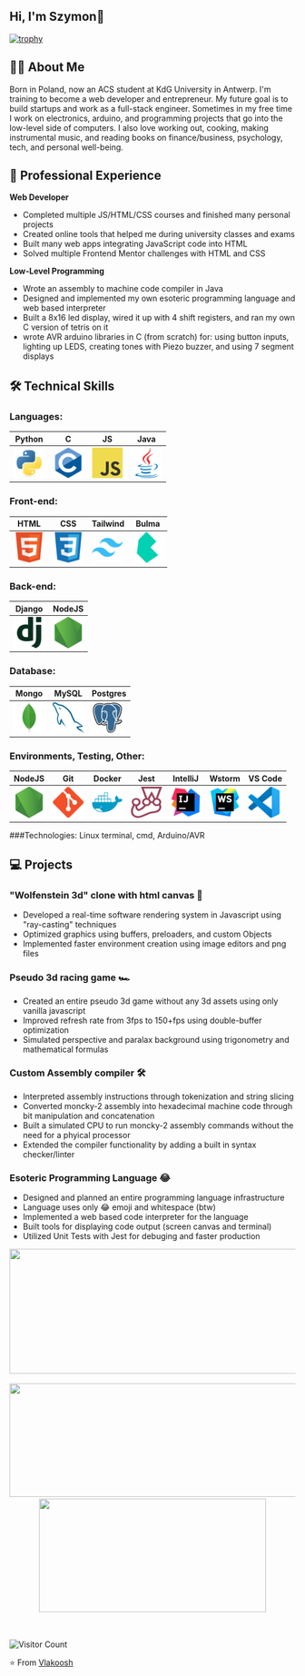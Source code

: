 ## Hi, I'm Szymon👋
[![trophy](https://github-profile-trophy.vercel.app/?username=vlakoosh&title=Stars,Followers,Commits,Repositories,MultipleLang,PullRequest&theme=radical)](https://github.com/ryo-ma/github-profile-trophy)

<!--
**Vlakoosh/vlakoosh** is a ✨ _special_ ✨ repository because its `README.md` (this file) appears on your GitHub profile.

Here are some ideas to get you started:

- 🔭 I’m currently working on ...
- 🌱 I’m currently learning ...
- 👯 I’m looking to collaborate on ...
- 🤔 I’m looking for help with ...
- 💬 Ask me about ...
- 📫 How to reach me: ...
- 😄 Pronouns: ...
- ⚡ Fun fact: ...
-->

## 👩‍💻 About Me

Born in Poland, now an ACS student at KdG University in Antwerp. I'm training to become a web developer and entrepreneur. My future goal is to build startups and work as a full-stack engineer. Sometimes in my free time I work on electronics, arduino, and programming projects that go into the low-level side of computers. I also love working out, cooking, making instrumental music, and reading books on finance/business, psychology, tech, and personal well-being.

## 💼 Professional Experience
**Web Developer**
- Completed multiple JS/HTML/CSS courses and finished many personal projects
- Created online tools that helped me during university classes and exams
- Built many web apps integrating JavaScript code into HTML
- Solved multiple Frontend Mentor challenges with HTML and CSS <br/>

**Low-Level Programming**
- Wrote an assembly to machine code compiler in Java
- Designed and implemented my own esoteric programming language and web based interpreter
- Built a 8x16 led display, wired it up with 4 shift registers, and ran my own C version of tetris on it
- wrote AVR arduino libraries in C (from scratch) for: using button inputs, lighting up LEDS, creating tones with Piezo buzzer, and using 7 segment displays 

## 🛠️ Technical Skills

### Languages:
| Python | C | JS | Java |
|----------|----------|----------|-----|
|  <img src="https://github.com/devicons/devicon/blob/master/icons/python/python-original.svg" title="Python"  alt="Python" width="55" height="55"/> |  <img src="https://github.com/devicons/devicon/blob/master/icons/c/c-original.svg" title="C"  alt="C" width="55" height="55"/> |  <img src="https://github.com/devicons/devicon/blob/master/icons/javascript/javascript-original.svg" title="JavaScript" alt="JavaScript" width="55" height="55"/> |  <img src="https://github.com/devicons/devicon/blob/master/icons/java/java-original.svg" title="Java" alt="Java" width="55" height="55"/>|

### Front-end: 
| HTML | CSS | Tailwind | Bulma | 
|----------|----------|----------|-----|
|  <img src="https://github.com/devicons/devicon/blob/master/icons/html5/html5-original.svg" title="html"  alt="html" width="55" height="55"/> |  <img src="https://github.com/devicons/devicon/blob/master/icons/css3/css3-original.svg" title="CSS"  alt="CSS" width="55" height="55"/> |  <img src="https://github.com/devicons/devicon/blob/master/icons/tailwindcss/tailwindcss-original.svg" title="TailwindCSS" alt="TailwindCSS" width="55" height="55"/> |  <img src="https://github.com/devicons/devicon/blob/master/icons/bulma/bulma-plain.svg" title="BulmaCSS" alt="BulmaCSS" width="55" height="55"/>|

### Back-end: 
| Django | NodeJS | 
|--------|--------|
|  <img src="https://github.com/devicons/devicon/blob/master/icons/django/django-plain.svg" title="django"  alt="django" width="55" height="55"/> |  <img src="https://github.com/devicons/devicon/blob/master/icons/nodejs/nodejs-original.svg" title="nodeJS"  alt="nodeJS" width="55" height="55"/> |

### Database:
| Mongo | MySQL | Postgres |
|----------|----------|----------|
|<img src="https://github.com/devicons/devicon/blob/master/icons/mongodb/mongodb-original.svg" title="MongoDB" alt="MongoDB" width="55" height="55"/>|<img src="https://github.com/devicons/devicon/blob/master/icons/mysql/mysql-original.svg" title="MySQL" alt="MySQL" width="55" height="55"/>|<img src="https://github.com/devicons/devicon/blob/master/icons/postgresql/postgresql-original.svg" title="pg" alt="pg" width="55" height="55"/>|

### Environments, Testing, Other:

| NodeJS | Git | Docker | Jest | IntelliJ | Wstorm | VS Code |
|----------|----------|----------|----------|----------|----------|-------|
|<img src="https://github.com/devicons/devicon/blob/master/icons/nodejs/nodejs-original.svg" title="nodejs" alt="NodeJS" width="55" height="55"/>|<img src="https://github.com/devicons/devicon/blob/master/icons/git/git-original.svg" title="Git" alt="Git" width="55" height="55"/>|<img src="https://github.com/devicons/devicon/blob/master/icons/docker/docker-plain.svg" title="Docker" alt="Docker" width="55" height="55"/>|<img src="https://github.com/devicons/devicon/blob/master/icons/jest/jest-plain.svg" title="jest" alt="jest" width="55" height="55"/>|  <img src="https://github.com/devicons/devicon/blob/master/icons/intellij/intellij-original.svg" title="IntelliJ" alt="IntelliJ" width="55" height="55"/>|  <img src="https://github.com/devicons/devicon/blob/master/icons/webstorm/webstorm-original.svg" title="Webstorm" alt="Webstorm" width="55" height="55"/>| <img src="https://github.com/devicons/devicon/blob/master/icons/vscode/vscode-original.svg" title="VScode" alt="VScode" width="55" height="55"/>|


###Technologies: Linux terminal, cmd, Arduino/AVR


## 💻 Projects

### "Wolfenstein 3d" clone with html canvas 🔫
- Developed a real-time software rendering system in Javascript using "ray-casting" techniques 
- Optimized graphics using buffers, preloaders, and custom Objects
- Implemented faster environment creation using image editors and png files

### Pseudo 3d racing game 🏎️
- Created an entire pseudo 3d game without any 3d assets using only vanilla javascript
- Improved refresh rate from 3fps to 150+fps using double-buffer optimization
- Simulated perspective and paralax background using trigonometry and mathematical formulas

### Custom Assembly compiler 🛠️
- Interpreted assembly instructions through tokenization and string slicing
- Converted moncky-2 assembly into hexadecimal machine code through bit manipulation and concatenation
- Built a simulated CPU to run moncky-2 assembly commands without the need for a phyical processor
- Extended the compiler functionality by adding a built in syntax checker/linter

### Esoteric Programming Language 😂
- Designed and planned an entire programming language infrastructure
- Language uses only 😂 emoji and whitespace (btw)
- Implemented a web based code interpreter for the language
- Built tools for displaying code output (screen canvas and terminal)
- Utilized Unit Tests with Jest for debuging and faster production

<p align="center">
  <img width="800" height="220" src="https://streak-stats.demolab.com?user=vlakoosh&theme=highcontrast&hide_border=true&border_radius=5&card_width=800">
</p>

<p align="center">
  <img width="600" height="200" src="https://github-readme-stats.vercel.app/api?username=vlakoosh&show_icons=true&theme=vision-friendly-dark">
  <img width="400" height="200" src="https://github-readme-stats.vercel.app/api/top-langs/?username=vlakoosh&size_weight=0.15&count_weight=0.5&layout=compact&theme=vision-friendly-dark">
</p>

<div id="header" align="center">
  <img src="https://komarev.com/ghpvc/?username=sammorozov&style=for-the-badge&color=orange" alt=""/>
</div>

![Visitor Count](https://profile-counter.glitch.me/{vlakoosh}/count.svg)

⭐️ From [Vlakoosh](https://github.com/vlakoosh)
